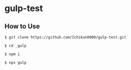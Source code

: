 # gulp-test
## How to Use
```
$ git clone https://github.com/Ichikun0000/gulp-test.git
```
```
$ cd _gulp
```
```
$ npm i
```
```
$ npx gulp
```